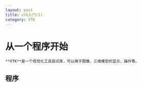 ```yaml
---
layout: post
title: vtk入门(1) 
category: VTK
---
```


# 从一个程序开始
	**VTK**是一个视觉化工具函式库，可以用于图像、三维模型的显示、操作等。
## 程序
